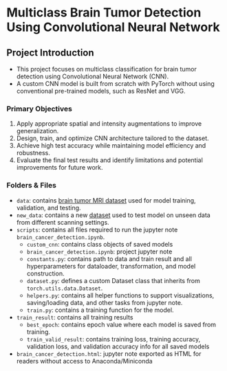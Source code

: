 # Multiclass Brain Tumor Detection Using Convolutional Neural Network
## Project Introduction
- This project focuses on multiclass classification for brain tumor detection using Convolutional Neural Network (CNN).
- A custom CNN model is built from scratch with PyTorch without using conventional pre-trained models, such as ResNet and VGG.<br>

### Primary Objectives
  1. Apply appropriate spatial and intensity augmentations to improve generalization.
  2. Design, train, and optimize CNN architecture tailored to the dataset.
  3. Achieve high test accuracy while maintaining model efficiency and robustness.
  4. Evaluate the final test results and identify limitations and potential improvements for future work.

### Folders & Files
- `data`: contains [brain tumor MRI dataset](https://www.kaggle.com/datasets/masoudnickparvar/brain-tumor-mri-dataset/data) used for model training, validation, and testing.
- `new_data`: contains a new [dataset](https://www.kaggle.com/datasets/mohammadhossein77/brain-tumors-dataset) used to test model on unseen data from different scanning settings.
- `scripts`: contains all files required to run the jupyter note `brain_cancer_detection.ipynb`.
    - `custom_cnn`: contains class objects of saved models
    - `brain_cancer_detection.ipynb`: project jupyter note 
    - `constants.py`: contains path to data and train result and all hyperparameters for dataloader, transformation, and model construction.
    - `dataset.py`: defines a custom Dataset class that inherits from `torch.utils.data.Dataset`.
    - `helpers.py`: contains all helper functions to support visualizations, saving/loading data, and other tasks from jupyter note.
    - `train.py`: contains a training function for the model.
- `train_result`: contains all training results
    - `best_epoch`: contains epoch value where each model is saved from training.
    - `train_valid_result`: contains training loss, training accuracy, validation loss, and validation accuracy info for all saved models
- `brain_cancer_detection.html`: jupyter note exported as HTML for readers without access to Anaconda/Miniconda

    